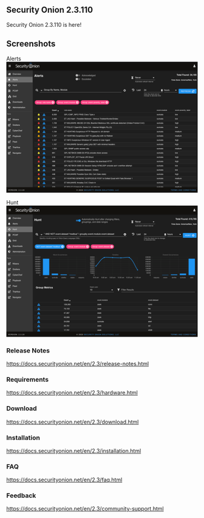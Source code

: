 ## Security Onion 2.3.110

Security Onion 2.3.110 is here!

## Screenshots

Alerts
![Alerts](./assets/images/screenshots/alerts-1.png)

Hunt
![Hunt](./assets/images/screenshots/hunt-1.png)

### Release Notes

https://docs.securityonion.net/en/2.3/release-notes.html

### Requirements

https://docs.securityonion.net/en/2.3/hardware.html

### Download

https://docs.securityonion.net/en/2.3/download.html

### Installation

https://docs.securityonion.net/en/2.3/installation.html

### FAQ

https://docs.securityonion.net/en/2.3/faq.html

### Feedback

https://docs.securityonion.net/en/2.3/community-support.html
